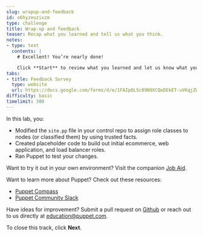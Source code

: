 ```yaml
---
slug: wrapup-and-feedback
id: o6hyzeuzixzm
type: challenge
title: Wrap-up and feedback
teaser: Recap what you learned and tell us what you think.
notes:
- type: text
  contents: |
    # Excellent! You’re nearly done!

    Click **Start** to review what you learned and let us know what you thought of this track.
tabs:
- title: Feedback Survey
  type: website
  url: https://docs.google.com/forms/d/e/1FAIpQLSc89N9XCQoDEkET-uVKqjZWGnqMw0IbzZeeuuCKcoQk5oXr0g/viewform?usp=pp_url&entry.1252824226=PE201+Lab+2.0:+Configure+Node+Classification+by+Using+Trusted+Facts
difficulty: basic
timelimit: 300
---
```

In this lab, you:
 - Modified the `site.pp` file in your control repo to assign role classes to nodes (or classified them) by using trusted facts.
 - Created placeholder code to build out initial ecommerce, web application, and load balancer roles.
 - Ran Puppet to test your changes.

Want to try it out in your own environment? Visit the companion [Job Aid](https://puppet-kmo.gitbook.io/lab-aids/-MZKPjwKRKKFuXxxy7ge/pe201-design-and-manage-labs/configure-node-classification-by-using-trusted-facts).

Want to learn more about Puppet? Check out these resources:
- [Puppet Compass](https://learn.puppet.com/)
- [Puppet Community Slack](https://slack.puppet.com/)

Have ideas for improvement? Submit a pull request on [Github](https://github.com/puppetlabs/puppet-instruqt-tracks/tree/main/pe-design-and-manage-lab-2-0) or reach out to us directly at <a href="mailto:education@puppet.com">education@puppet.com</a>.

To close this track, click **Next**.
